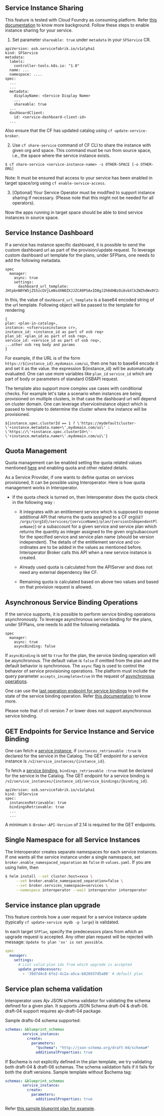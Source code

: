 ## Service Instance Sharing
This feature is tested with Cloud Foundry as consuming platform. Refer [this documentation](https://docs.cloudfoundry.org/devguide/services/sharing-instances.html) to know more background. Follow these steps to enable instance sharing for your service.
1. Set parameter `shareable: true` under `metadata` in your `SFService` CR. 
```shell
apiVersion: osb.servicefabrik.io/v1alpha1
kind: SFService
metadata:
  labels:
    controller-tools.k8s.io: "1.0"
  name: ...
  namespace: ....
spec:
  ...
  ...
  metadata:
    displayName: <Service Display Name>
    ...
    shareable: true
  ...
  dashboardClient:
    id: <service-dashboard-client-id>
  ...
```

Also ensure that the CF has updated catalog using `cf update-service-broker`.

2. Use `cf share-service` command of CF CLI to share the instance with given org and space. This command must be run from source space, i.e., the space where the service instance exists.
```shell
$ cf share-service <service-instance-name> -s OTHER-SPACE [-o OTHER-ORG] 
```
Note: It must be ensured that access to your service has been enabled in target space/org using `cf enable-service-access`.

3. [Optional] Your Service Operator must be modified to support instance sharing if necessary. (Please note that this might not be needed for all operators).

Now the apps running in target space should be able to bind service instances in source space.

## Service Instance Dashboard

If a service has instance specific dashboard, it is possible to send the custom dashboard url as part of the provision/update request. To leverage custom dashboard url template for the plans, under SFPlans, one needs to add the following metadata. 

```
spec
  manager:
    async: true
    settings:
      dashboard_url_template: JHtpbnN0YW5jZS5zcGVjLmNsdXN0ZXJJZCA9PSAxID8gJ2h0dHBzOi8vbXlkZWZhdWx0Y2x1c3Rlci0nK2luc3RhbmNlLm1ldGFkYXRhLm5hbWUrJy5teWRvbWFpbi5jb20vdWknIDogJ2h0dHBzOi8vJytpbnN0YW5jZS5zcGVjLmNsdXN0ZXJJZCsnLScraW5zdGFuY2UubWV0YWRhdGEubmFtZSsnLm15ZG9tYWluLmNvbS91aSd9

```

In this, the value of `dashboard_url_template` is a base64 encoded string of the url template.
Following object will be passed to the template for rendering
```
{
plan: <plan-in-catalog>,
instance: <sfserviceinstance cr>,
instance_id: <instance_id as part of osb req>
plan_id: <plan_id as part of osb req>,
service_id: <service_id as part of osb req>,
...other osb req body and params
}
```
For example, if the URL is of the form `https://${instance_id}.mydomain.com/ui`, then one has to base64 encode it and set it as the value. the expression ${instance_id} will be automatically evaluated. One can use more variables like `plan_id` `service_id` which are part of body or parameters of standard OSBAPI request.

The template also support more complex use cases with conditional checks. For example let's take a scenario when instances are being provisioned on multiple clusters, in that case the dashboard url will depend on cluster domain. One can leverage sfserviceinstance object which is passed to template to determine the cluster where the instance will be provisioned.

`${instance.spec.clusterId == 1 ? \'https://mydefaultcluster-\'+instance.metadata.name+\'.mydomain.com/ui\' : \'https://\'+instance.spec.clusterId+\'-\'+instance.metadata.name+\'.mydomain.com/ui\'}`

## Quota Management

Quota management can be enabled setting the quota related values mentioned [here](https://github.com/cloudfoundry/service-fabrik-broker/blob/master/helm-charts/interoperator/values.yaml#L16-L21) and enabling quota and other related details.

As a Service Provider, if one wants to define quotas on services provisioned, It can be possible using Interoperator. Here is how quota management works in Interoperator.


* If the quota check is turned on, then Interoperator does the quota check in the following way : 
  * It integrates with an entitlement service which is supposed to expose additional API that returns the quota assigned to a CF org(`GET /orgs/{orgId}/services/{serviceName}/plan/{versionIndependentPlanName}`) or a subaccount for a given service and service plan which returns the quantity as integer assigned to the given org/subaccount for the specified service and service plan name (should be version independent). The details of the entitlement service and co-ordinates are to be added in the values as mentioned before.
  Interoperator Broker calls this API when a new service instance is created.

  * Already used quota is calculated from the APIServer and does not need any external dependency like CF.

  * Remaining quota is calculated based on above two values and based on that provision request is allowed.

## Asynchronous Service Binding Operations

If the service supports, it is possible to perform service binding operations asynchronously. To leverage asynchronous service binding for the plans, under SFPlans, one needs to add the following metadata.

```
spec
  manager:
    async: true
    asyncBinding: false
```

If `asyncBinding` is set to `true` for the plan, the service binding operation will be asynchronous. The default value is `false` if omitted from the plan and the default behavior is synchronous. The `async` flag is used to control the behavior of service provisioning operations. The platform must include the query parameter `accepts_incomplete=true` in the request of [asynchronous operations](https://github.com/openservicebrokerapi/servicebroker/blob/v2.14/spec.md#asynchronous-operations).

One can use the [last operation endpoint for service bindings](https://github.com/openservicebrokerapi/servicebroker/blob/v2.14/spec.md#polling-last-operation-for-service-bindings) to poll the state of the service binding operation.
Refer [this documentation](https://github.com/openservicebrokerapi/servicebroker/blob/v2.14/spec.md#binding) to know more.

Please note that cf cli version 7 or lower does not support asynchronous service binding.

## GET Endpoints for Service Instance and Service Binding

One can fetch a [service instance](https://github.com/openservicebrokerapi/servicebroker/blob/v2.14/spec.md#fetching-a-service-instance), if `instances_retrievable :true` is declared for the service in the Catalog.
The GET endpoint for a service instance is `/v2/service_instances/{instance_id}`.

To fetch a [service binding](https://github.com/openservicebrokerapi/servicebroker/blob/v2.14/spec.md#fetching-a-service-binding), `bindings_retrievable :true` must be declared for the service in the Catalog.
The GET endpoint for a service binding is `/v2/service_instances/{instance_id}/service_bindings/{binding_id}`.
```
apiVersion: osb.servicefabrik.io/v1alpha1
kind: SFService
spec:
  instancesRetrievable: true
  bindingsRetrievable: true
  ...
  ...
```
A minimum `X-Broker-API-Version` of 2.14 is required for the GET endpoints.

## Single Namespace for all Service Instances

The Interoperator creates separate namespaces for each service instances. If one wants all the service instance under a single namespace, set `broker.enable_namespaced_separation` as `false` in `values.yaml`.
If you are using helm, then
```sh
$ helm install --set cluster.host=xxxx \
     --set broker.enable_namespaced_separation=false \
     --set broker.services_namespace=services \
     --namespace interoperator --wait interoperator interoperator
```

## Service instance plan upgrade

This feature controls how a user request for a service instance update (typically `cf update-service mydb -p large`) is validated.

In each target `SFPlan`, specify the predecessors plans from which an upgrade request is accepted. Any other plan request will be rejected with message: `Update to plan 'xx' is not possible`.

```yaml
spec
  manager:
    settings:
      # List valid plan ids from which upgrade is accepted
      update_predecessors:
        - '39d7d4c8-6fe2-4c2a-a5ca-b826937d5a88' # default plan
```

## Service plan schema validation

Interoperator uses Ajv JSON schema validator for validating the schema defined for a given plan. It supports JSON Schema draft-04 & draft-06. draft-04 support requires ajv-draft-04 package.

Sample drafts-04 schema supported:

```yaml
schemas: &blueprint_schemas
        service_instance:
          create:
            parameters:
              "$schema": "http://json-schema.org/draft-04/schema#"
              additionalProperties: true
```

If $schema is not explicitly defined in the plan template, we try validating both draft-04 & draft-06 schemas. The schema validation fails if it fails for both the draft versions.
Sample template without $schema tag:

```yaml
schemas: &blueprint_schemas
        service_instance:
          create:
            parameters:
              additionalProperties: true
```

Refer [this sample blueprint plan for example](https://github.com/cloudfoundry/service-fabrik-broker/blob/e84064c184f908f8821d5f2dc583c63515ae8642/broker/config/settings.yml#L743-L820).